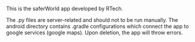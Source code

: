 This is the saferWorld app developed by RTech.

The .py files are server-related and should not to be run manually.
The android directory contains .gradle configurations which connect the app to google services (google maps). Upon deletion, the app will throw errors.

